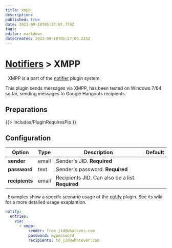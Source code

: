 ```yaml
---
title: xmpp
description: 
published: true
date: 2022-09-18T05:27:07.779Z
tags: 
editor: markdown
dateCreated: 2022-09-18T05:27:05.215Z
---
```


# [Notifiers](/Plugins/Notifiers) > XMPP
<div class="alert alert-success" role="info">
  
  <span class="glyphicon glyphicon glyphicon-cog"></span>
  &nbsp; XMPP is a part of the [notifier](/Plugins/Notifiers) plugin system.
</div>
This plugin sends messages via XMPP, has been tested on Windows 7/64 so far, sending messages to Google Hangouts recipients.

## Preparations

{{> Includes/PluginRequiresPip }}

## Configuration

| Option |Type|  Description | Default |
| --- | ---| --- |---|
|**sender**|email|Sender's JID. **Required**
|**password**|text|Sender's password. **Required**
|**recipients**|email|Recipients JID. Can also be a list. **Required**

<div class="alert alert-warning" role="info">
  
  <span class="glyphicon glyphicon glyphicon-cog"></span>
  &nbsp; Examples show a specifc scenario usage of the [notify](/Plugins/notify) plugin. See its wiki for a more detailed usage exaplantion.
</div>

```yaml
notify:
  entries:
    via:
      - xmpp:
          sender: from_jid@whatever.com
          password: mypassword
          recipients: to_jid@whatever.com
```



